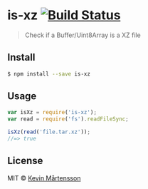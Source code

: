 # is-xz [![Build Status](http://img.shields.io/travis/kevva/is-xz/master.svg?style=flat)](https://travis-ci.org/kevva/is-xz)

> Check if a Buffer/Uint8Array is a XZ file

## Install

```sh
$ npm install --save is-xz
```

## Usage

```js
var isXz = require('is-xz');
var read = require('fs').readFileSync;

isXz(read('file.tar.xz'));
//=> true
```

## License

MIT © [Kevin Mårtensson](https://github.com/kevva)
